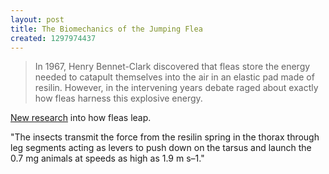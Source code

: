 ```yaml
---
layout: post
title: The Biomechanics of the Jumping Flea
created: 1297974437
---
```

<blockquote> In 1967, Henry Bennet-Clark discovered that fleas store the energy needed to catapult themselves into the air in an elastic pad made of resilin. However, in the intervening years debate raged about exactly how fleas harness this explosive energy. </blockquote>

<a href="http://jeb.biologists.org/cgi/content/short/214/5/i">New research</a> into how fleas leap.

"The insects transmit the force from the resilin spring in the thorax through leg segments acting as levers to push down on the tarsus and launch the 0.7 mg animals at speeds as high as 1.9 m s–1." 
